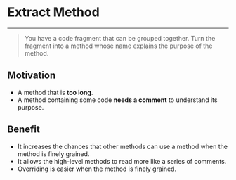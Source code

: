 # Extract Method
------------------------------------

> You have a code fragment that can be grouped together.
> Turn the fragment into a method whose name explains the purpose of the method.

## Motivation

- A method that is **too long**.
- A method containing some code **needs a comment** to understand its purpose.

## Benefit

- It increases the chances that other methods can use a method when the method is finely grained.
- It allows the high-level methods to read more like a series of comments.
- Overriding is easier when the method is finely grained.
